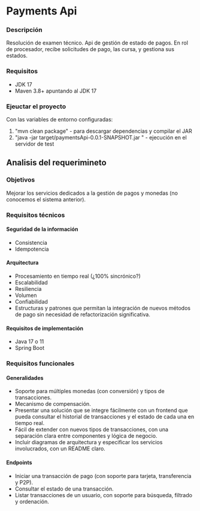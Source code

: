 # Payments Api


### Descripción
Resolución de examen técnico. Api de gestión de estado de pagos. 
En rol de procesador, recibe solicitudes de pago, las cursa, y gestiona sus estados.



### Requisitos
- JDK 17
- Maven 3.8+ apuntando al JDK 17

### Ejeuctar el proyecto
Con las variables de entorno configuradas:
1) "mvn clean package" - para descargar dependencias y compilar el JAR
2) "java -jar target/paymentsApi-0.0.1-SNAPSHOT.jar " - ejecución en el servidor de test

## Analisis del requerimineto

### Objetivos
Mejorar los servicios dedicados a la gestión de pagos y monedas (no conocemos el sistema anterior).

### Requisitos técnicos

#### Seguridad de la información
- Consistencia
- Idempotencia

#### Arquitectura
- Procesamiento en tiempo real (¿100% sincrónico?)
- Escalabilidad
- Resiliencia
- Volumen
- Confiabilidad
- Estructuras y patrones que permitan la integración de nuevos métodos de pago sin necesidad de refactorización significativa.

#### Requisitos de implementación
- Java 17 o 11
- Spring Boot

### Requisitos funcionales

#### Generalidades
- Soporte para múltiples monedas (con conversión) y tipos de transacciones.
- Mecanismo de compensación.
- Presentar una solución que se integre fácilmente con un frontend que pueda consultar el historial de transacciones y el estado de cada una en tiempo real.
- Fácil de extender con nuevos tipos de transacciones, con una separación clara entre componentes y lógica de negocio.
- Incluir diagramas de arquitectura y especificar los servicios involucrados, con un README claro.

#### Endpoints
- Iniciar una transacción de pago (con soporte para tarjeta, transferencia y P2P).
- Consultar el estado de una transacción.
- Listar transacciones de un usuario, con soporte para búsqueda, filtrado y ordenación.